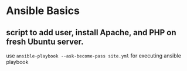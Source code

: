 # Ansible Basics

## script to add user, install Apache, and PHP on fresh Ubuntu server.

use `ansible-playbook --ask-become-pass site.yml` for executing ansible playbook
